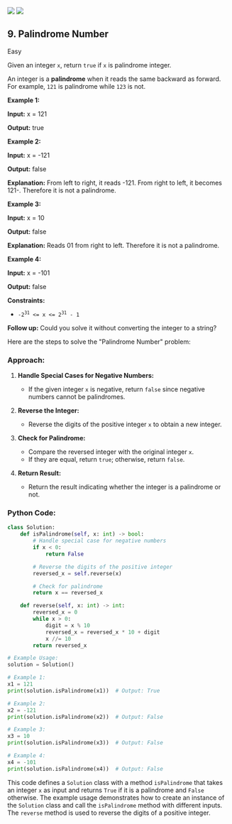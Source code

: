 [![](https://img.shields.io/github/stars/LeetCode-Top-Interview-150/LeetCode-Top-Interview-150?label=Stars&style=flat-square)](https://github.com/LeetCode-Top-Interview-150/LeetCode-Top-Interview-150)
[![](https://img.shields.io/github/forks/LeetCode-Top-Interview-150/LeetCode-Top-Interview-150?label=Fork%20me%20on%20GitHub%20&style=flat-square)](https://github.com/LeetCode-Top-Interview-150/LeetCode-Top-Interview-150/fork)

## 9\. Palindrome Number

Easy

Given an integer `x`, return `true` if `x` is palindrome integer.

An integer is a **palindrome** when it reads the same backward as forward. For example, `121` is palindrome while `123` is not.

**Example 1:**

**Input:** x = 121

**Output:** true 

**Example 2:**

**Input:** x = -121

**Output:** false

**Explanation:** From left to right, it reads -121. From right to left, it becomes 121-. Therefore it is not a palindrome. 

**Example 3:**

**Input:** x = 10

**Output:** false

**Explanation:** Reads 01 from right to left. Therefore it is not a palindrome. 

**Example 4:**

**Input:** x = -101

**Output:** false 

**Constraints:**

*   <code>-2<sup>31</sup> <= x <= 2<sup>31</sup> - 1</code>

**Follow up:** Could you solve it without converting the integer to a string?

Here are the steps to solve the "Palindrome Number" problem:

### Approach:

1. **Handle Special Cases for Negative Numbers:**
   - If the given integer `x` is negative, return `false` since negative numbers cannot be palindromes.

2. **Reverse the Integer:**
   - Reverse the digits of the positive integer `x` to obtain a new integer.

3. **Check for Palindrome:**
   - Compare the reversed integer with the original integer `x`.
   - If they are equal, return `true`; otherwise, return `false`.

4. **Return Result:**
   - Return the result indicating whether the integer is a palindrome or not.

### Python Code:

```python
class Solution:
    def isPalindrome(self, x: int) -> bool:
        # Handle special case for negative numbers
        if x < 0:
            return False

        # Reverse the digits of the positive integer
        reversed_x = self.reverse(x)

        # Check for palindrome
        return x == reversed_x

    def reverse(self, x: int) -> int:
        reversed_x = 0
        while x > 0:
            digit = x % 10
            reversed_x = reversed_x * 10 + digit
            x //= 10
        return reversed_x

# Example Usage:
solution = Solution()

# Example 1:
x1 = 121
print(solution.isPalindrome(x1))  # Output: True

# Example 2:
x2 = -121
print(solution.isPalindrome(x2))  # Output: False

# Example 3:
x3 = 10
print(solution.isPalindrome(x3))  # Output: False

# Example 4:
x4 = -101
print(solution.isPalindrome(x4))  # Output: False
```

This code defines a `Solution` class with a method `isPalindrome` that takes an integer `x` as input and returns `True` if it is a palindrome and `False` otherwise. The example usage demonstrates how to create an instance of the `Solution` class and call the `isPalindrome` method with different inputs. The `reverse` method is used to reverse the digits of a positive integer.